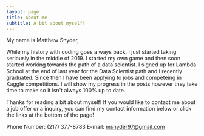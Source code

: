 ```yaml
---
layout: page
title: About me
subtitle: A bit about myself!
---
```


My name is Matthew Snyder,

While my history with coding goes a ways back, I just started taking seriously in the middle of 2019. I started my own game and then soon started working towards the path of a data scientist. I signed up for Lambda School at the end of last year for the Data Scientist path and I recently graduated.  Since then I have been applying to jobs and competeing in Kaggle competitions.  I will show my progress in the posts however they take time to make so it isn't always 100% up to date. 

Thanks for reading a bit about myself! If you would like to contact me about a job offer or a inquiry, you can find my contact information below or click the links at the bottom of the page!

Phone Number: (217) 377-8783
E-mail: msnyder97@gmail.com

